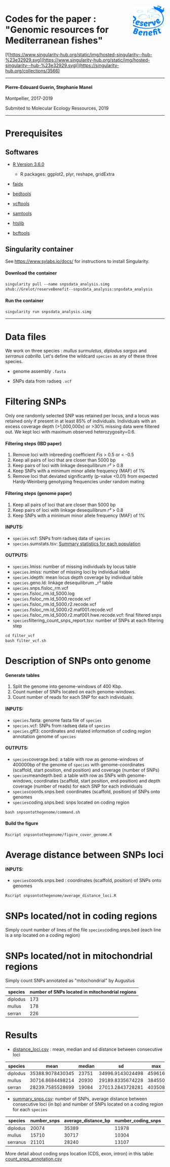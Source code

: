 <a href="https://www.biodiversa.org/1023"><img align="right" width="100" height="100" src="reservebenefit.jpg"></a>

# Codes for the paper : "Genomic resources for Mediterranean fishes"

[![https://www.singularity-hub.org/static/img/hosted-singularity--hub-%23e32929.svg](https://www.singularity-hub.org/static/img/hosted-singularity--hub-%23e32929.svg)](https://singularity-hub.org/collections/3566)

_______________________________________________________________________________



#### Pierre-Edouard Guerin, Stephanie Manel

Montpellier, 2017-2019

Submited to Molecular Ecology Ressources, 2019


_______________________________________________________________________________

# Prerequisites

## Softwares

- [R Version 3.6.0](https://cran.r-project.org/)
	* R packages: ggplot2, plyr, reshape, gridExtra

- [faidx](http://www.htslib.org/doc/faidx.html)

- [bedtools](https://bedtools.readthedocs.io/en/latest/)

- [vcftools](http://vcftools.sourceforge.net/)

- [samtools](http://www.htslib.org/download/)

- [htslib](http://www.htslib.org/download/)

- [bcftools](http://www.htslib.org/download/)



## Singularity container

See https://www.sylabs.io/docs/ for instructions to install Singularity.

#### Download the container

```
singularity pull --name snpsdata_analysis.simg shub://Grelot/reserveBenefit--snpsdata_analysis:snpsdata_analysis
```

#### Run the container

```
singularity run snpsdata_analysis.simg
```

_______________________________________________________________________________


# Data files

We work on three species : _mullus surmuletus_, _diplodus sargus_ and _serranus cabrilla_.
Let's define the wildcard `species` as any of these three species.

* genome assembly `.fasta`

* SNPs data from radseq `.vcf`

# Filtering SNPs

Only one randomly selected SNP was retained per locus, and a locus was retained only if present in at least 85% of individuals. Individuals with an excess coverage depth (>1,000,000x) or >30% missing data were filtered out. We kept loci with maximum observed heterozygosity=0.6.

#### Filtering steps (IBD paper)
1. Remove loci with inbreeding coefficient _Fis_ > 0.5 or < -0.5
2. Keep all pairs of loci that are closer than 5000 bp
3. Keep pairs of loci with linkage desequilibrum _r²_ > 0.8
4. Keep SNPs with a minimum minor allele frequency (MAF) of 1%
5. Remove loci that deviated significantly (p-value <0.01) from expected Hardy-Weinberg genotyping frequencies under random mating


#### Filtering steps (genome paper)
1. Keep all pairs of loci that are closer than 5000 bp
2. Keep pairs of loci with linkage desequilibrum _r²_ > 0.8
3. Keep SNPs with a minimum minor allele frequency (MAF) of 1%


#### INPUTS:

* `species`.vcf: SNPs from radseq data of `species` 
* `species`.sumstats.tsv: [Summary statistics for each population](http://catchenlab.life.illinois.edu/stacks/manual-v1/#pfiles)


#### OUTPUTS: 

* `species`.lmiss: number of missing individuals by locus table
* `species`.imiss: number of missing loci by individual table
* `species`.idepth: mean locus depth coverage by individual table
* `species`.geno.ld: linkage desequilibrum _r² table
* `species`.snps.fisloc_rm.vcf
* `species`.fisloc_rm.ld_5000.log        
* `species`.fisloc_rm.ld_5000.recode.vcf  
* `species`.fisloc_rm.ld_5000.r2.recode.vcf                 
* `species`.fisloc_rm.ld_5000.r2.maf001.recode.vcf
* `species`.fisloc_rm.ld_5000.r2.maf001.hwe.recode.vcf: final filtered snps
* `species`filtering_count_snps_report.tsv: number of SNPs at each filtering step


```
cd filter_vcf
bash filter_vcf.sh
```

# Description of SNPs onto genome

#### Generate tables

1. Split the genome into genome-windows of 400 Kbp.
2. Count number of SNPs located on each genome-windows.
3. Count number of reads for each SNP for each individuals.

#### INPUTS:
* `species`.fasta: genome fasta file of `species`
* `species`.vcf: SNPs from radseq data of `species`
* `species`.gff3: coordinates and related information of coding region annotation genome of `species`

#### OUTPUTS: 
* `species`coverage.bed: a table with row as genome-windows of 400000bp of the genome of `species` with genome-coordinates (scaffold, start position, end position) and coverage (number of SNPs)
* `species`meandepth.bed: a table with row as SNPs with genome-windows, coordinates (scaffold, start position, end position) and depth coverage (number of reads) for each SNP for each individuals
* `species`coords.snps.bed: coordinates (scaffold, position) of SNPs onto genomes
* `species`coding.snps.bed: snps located on coding region


```
bash snpsontothegenome/command.sh
```

#### Build the figure

```
Rscript snpsontothegenome/figure_cover_genome.R
```

# Average distance between SNPs loci

#### INPUTS:
* `species`coords.snps.bed : coordinates (scaffold, position) of SNPs onto genomes


```
Rscript snpsontothegenome/average_distance_loci.R
```

# SNPs located/not in coding regions

Simply count number of lines of the file `species`coding.snps.bed (each line is a snp located on a coding region)


# SNPs located/not in mitochondrial regions

Simply count SNPs annotated as "mitochondrial" by Augustus

species  | number of SNPs located in mitochondrial regions 
---------|-------------------------------------------------
diplodus |  173
mullus   | 178
serran   |  226


# Results

* [distance_loci.csv](results/distance_loci.csv) : mean, median and sd distance between consecutive loci


species |  mean            | median|   sd             | max     | min
---------|------------------|-------|------------------|---------|----
diplodus | 35388.9078430345 | 23751 | 34996.9143024498 | 459616  |5000
mullus   | 30716.8684498214 | 20930 | 29189.8335674228 | 384550  |5002
serran   | 28239.7585528699 | 19084 | 27013.2843728281 | 403508  |733




* [summary_snps.csv](results/summary_snps.csv): number of SNPs, average distance between consecutive loci (in bp) and number of SNPs located on a coding region for each `species`

species   |   number_snps  |   average_distance_bp   |   number_coding_snps  | number_mitochondrial_snps
----------|----------------|-------------------------|-----------------------|--------------------------
diplodus  |   20074        |   35389                 |   11978               | 173 
mullus    |   15710        |   30717                 |   10304               | 178
serranus  |   21101        |   28240                 |   13107               | 226

More detail about coding snps location (CDS, exon, intron) in this table: [count_snps_annotation.csv](results/count_snps_annotation.csv)  

